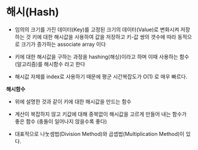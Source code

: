 # 해시(Hash)

- 임의의 크기를 가진 데이터(Key)를 고정된 크기의 데이터(Value)로 변화시켜 저장하는 것
키에 대한 해시값을 사용하여 값을 저장하고 키-값 쌍의 갯수에 따라 동적으로 크기가 증가하는 associate array 이다 

- 키에 대한 해시값을 구하는 과정을 hashing(해싱)이라고 하며 이때 사용하는 함수(알고리즘)를 해시함수 라고 한다

- 해시값 자체를 index로 사용하기 때문에 평군 시간복잡도가 O(1) 로 매우 빠르다.

**해시함수**

- 위에 설명한 것과 같이 키에 대한 해시값을 만드는 함수

- 계산이 복잡하지 않고 키값에 대해 중복없이 해시값을 고르게 만들어 내는 함수가 좋은 함수 (충돌이 일어나지 않을수록 좋다)

- 대표적으로 나눗셈법(Division Method)와 곱셉법(Multiplication Method)이 있다.